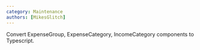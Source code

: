```yaml
---
category: Maintenance
authors: [MikesGlitch]
---
```


Convert ExpenseGroup, ExpenseCategory, IncomeCategory components to Typescript.
